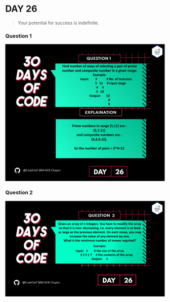 # DAY 26
> Your potential for success is indefinite.
### Question 1
<p align="center">
  <img width="auto" height="auto" src="../../.github/Day26-1.jpeg">
</p>

### Question 2
<p align="center">
  <img width="auto" height="auto" src="../../.github/Day26-2.jpeg">
</p>
